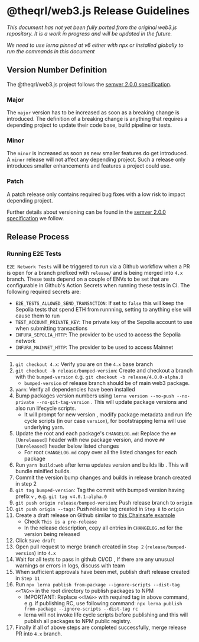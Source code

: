 # @theqrl/web3.js Release Guidelines

_This document has not yet been fully ported from the original web3.js repository. It is a work in progress and will be updated in the future._

_We need to use lerna pinned at v6 either with npx or installed globally to run the commands in this document_

## Version Number Definition

The @theqrl/web3.js project follows the [semver 2.0.0 specification](https://semver.org/).

### Major

The `major` version has to be increased as soon as a breaking change is introduced. The definition of a breaking change is anything that requires a depending project to update their code base, build pipeline or tests.

### Minor

The `minor` is increased as soon as new smaller features do get introduced. A `minor` release will not affect any depending project. Such a release only introduces smaller enhancements and features a project could use.

### Patch

A patch release only contains required bug fixes with a low risk to impact depending project.

Further details about versioning can be found in the [semver 2.0.0 specification](https://semver.org/) we follow.

## Release Process

### Running E2E Tests

`E2E Network Tests` will be triggered to run via a Github workflow when a PR is open for a branch prefixed with `release/` and is being merged into `4.x` branch. These tests depend on a couple of ENVs to be set that are configurable in Github's Action Secrets when running these tests in CI. The following required secrets are:

-   `E2E_TESTS_ALLOWED_SEND_TRANSACTION`: If set to `false` this will keep the Sepolia tests that spend ETH from runnning, setting to anything else will cause them to run
-   `TEST_ACCOUNT_PRIVATE_KEY`: The private key of the Sepolia account to use when submitting transactions
-   `INFURA_SEPOLIA_HTTP`: The provider to be used to access the Sepolia network
-   `INFURA_MAINNET_HTTP`: The provider to be used to access Mainnet

---

1. `git checkout 4.x`: Verify you are on the `4.x` base branch
2. `git checkout -b release/bumped-version`: Create and checkout a branch with the `bumped-version` e.g. `git checkout -b release/4.0.0-alpha.0`
    - `bumped-version` of release branch should be of main web3 package.
3. `yarn`: Verify all dependencies have been installed
4. Bump packages version numbers using `lerna version --no-push --no-private --no-git-tag-version` . This will update package versions and also run lifecycle scripts.
    - It will prompt for new version , modify package metadata and run life cycle scripts (in our case `version`), for bootstrapping lerna will use underlying yarn.
5. Update the root and each package's `CHANGELOG.md`: Replace the `## [Unreleased]` header with new package version, and move `## [Unreleased]` header below listed changes
    - For root `CHANGELOG.md` copy over all the listed changes for each package
6. Run `yarn build:web` after lerna updates version and builds lib . This will bundle minified builds.
7. Commit the version bump changes and builds in release branch created in step 2
8. `git tag bumped-version`: Tag the commit with bumped version having prefix `v` , e.g. `git tag v4.0.1-alpha.0`
9. `git push origin release/bumped-version`: Push release branch to `origin`
10. `git push origin --tags`: Push release tag created in `Step 8` to `origin`
11. Create a draft release on Github similar to [this Chainsafe example](https://github.com/chainsafe/web3.js/releases/tag/web3-providers-base%401.0.0-alpha.1)
    - Check `This is a pre-release`
    - In the release description, copy all entries in `CHANGELOG.md` for the version being released
12. Click `Save draft`
13. Open pull request to merge branch created in `Step 2` (`release/bumped-version`) into `4.x`
14. Wait for all tests to pass in github CI/CD , If there are any unusual warnings or errors in logs, discuss with team
15. When sufficient approvals have been met, publish draft release created in `Step 11`
16. Run `npx lerna publish from-package --ignore-scripts --dist-tag <<TAG>>` in the root directory to publish packages to NPM
    - IMPORTANT: Replace `<<TAG>>` with required tag in above command, e.g. if publishing RC, use following command:
      `npx lerna publish from-package --ignore-scripts --dist-tag rc`
    - lerna will not invoke life cycle scripts before publishing and this will publish all packages to NPM public registry.
17. Finally if all of above steps are completed successfully, merge release PR into `4.x` branch.
